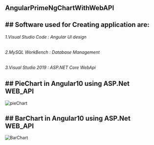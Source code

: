 ## AngularPrimeNgChartWithWebAPI

## ## Software used for Creating application are:
###### 1.Visual Studio Code : Angular UI design
###### 2.MySQL WorkBench : Database Management
###### 3.Visual Studio 2019 : ASP.NET Core WebApi


## ## PieChart in Angular10 using ASP.Net WEB_API

![pieChart](https://user-images.githubusercontent.com/53462568/142763690-fc3e5c88-b509-4159-a09b-1260a414dc55.png)

## ## BarChart in Angular10 using ASP.Net WEB_API

![BarChart](https://user-images.githubusercontent.com/53462568/142763696-154d0112-2dea-4f6f-910b-816817463a38.png)
